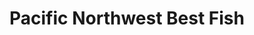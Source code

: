 ---
title: "Pacific Northwest Best Fish"
url: /ridgefield/pacific-northwest-best-fish/
shop: seafood
---